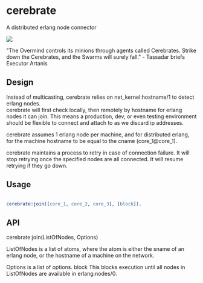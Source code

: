 # cerebrate
A distributed erlang node connector

<img src="http://i.imgur.com/YNlDX6N.gif"/>

"The Overmind controls its minions through agents called Cerebrates. Strike down the Cerebrates, and the Swarms will surely fall." - Tassadar briefs Executor Artanis

## Design
Instead of multicasting, cerebrate relies on net_kernel:hostname/1 to detect erlang nodes.  
cerebrate will first check locally, then remotely by hostname for erlang nodes it can join.  This means a production, dev, or even testing environment should be flexible to connect and attach to as we discard ip addresses.  

cerebrate assumes 1 erlang node per machine, and for distributed erlang, for the machine hostname to be equal to the cname (core_1@core_1).  

cerebrate maintains a process to retry in case of connection failure.  It will stop retrying once the specified nodes are all connected. It will resume retrying if they go down.

## Usage

```erlang

cerebrate:join([core_1, core_2, core_3], [block]).
```

## API
cerebrate:join(ListOfNodes, Options)

ListOfNodes is a list of atoms, where the atom is either the sname of an erlang node, or the hostname of a machine on the network.

Options is a list of options.
    block  This blocks execution until all nodes in ListOfNodes are available in erlang:nodes/0.